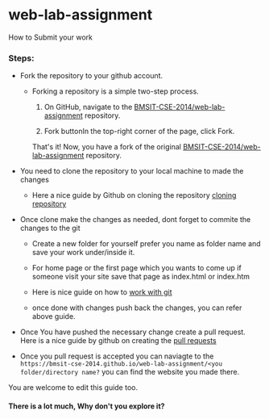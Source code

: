 # web-lab-assignment

How to Submit your work

### Steps:
- Fork the repository to your github account.
  - Forking a repository is a simple two-step process.

    1. On GitHub, navigate to the [BMSIT-CSE-2014/web-lab-assignment](https://github.com/BMSIT-CSE-2014/web-lab-assignment.git) repository.

    2. Fork buttonIn the top-right corner of the page, click Fork.

    That's it! Now, you have a fork of the original [BMSIT-CSE-2014/web-lab-assignment](https://github.com/BMSIT-CSE-2014/web-lab-assignment.git) repository.

- You need to clone the repository to your local machine to made the changes
  - Here a nice guide by Github on cloning the repository [cloning repository ](https://help.github.com/articles/cloning-a-repository/)

- Once clone make the changes as needed, dont forget to commite the changes to the git
  - Create a new folder for yourself prefer you name as folder name and save your work under/inside it.

  - For home page or the first page which you wants to come up if someone visit your site save that page as index.html or index.htm

  - Here is nice guide on how to [work with git](http://rogerdudler.github.io/git-guide/)

  - once done with changes push back the changes, you can refer above guide.

- Once You have pushed the necessary change create a pull request. Here is a nice guide by github on creating the [pull requests](https://help.github.com/articles/creating-a-pull-request-from-a-fork/)  

- Once you pull request is accepted you can naviagte to the` https://bmsit-cse-2014.github.io/web-lab-assignment/<you folder/directory name?`
you can find the website you made there.

You are welcome to edit this guide too.

#### There is a lot much, Why don't you explore it?
